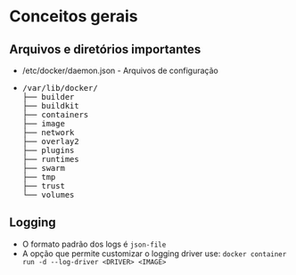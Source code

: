 # Conceitos gerais

## Arquivos e diretórios importantes

* /etc/docker/daemon.json - Arquivos de configuração
* <pre>/var/lib/docker/
  ├── builder
  ├── buildkit
  ├── containers
  ├── image
  ├── network
  ├── overlay2
  ├── plugins
  ├── runtimes
  ├── swarm
  ├── tmp
  ├── trust
  └── volumes
</pre>

## Logging

* O formato padrão dos logs é `json-file`
* A opção que permite customizar o logging driver use: `docker container run -d --log-driver <DRIVER> <IMAGE>`
